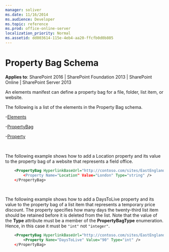 ```yaml
---
manager: soliver
ms.date: 11/16/2014
ms.audience: Developer
ms.topic: reference
ms.prod: office-online-server
localization_priority: Normal
ms.assetid: dd003614-115e-4eb4-aa20-ffcfb0d0b805
---
```


# Property Bag Schema

**Applies to**: SharePoint 2016 | SharePoint Foundation 2013 | SharePoint Online | SharePoint Server 2013

An elements manifest can define a property bag for a file, folder, list item, or website.

The following is a list of the elements in the Property Bag schema.

-[Elements](elements-element-property-bag.md)

-[PropertyBag](propertybag-element-property-bag.md)

-[Property](property-element-property-bag.md)

<br/>

The following example shows how to add a Location property and its value to the property bag of a website that represents a field office.

```XML 
    <PropertyBag HyperlinkBaseUrl="http://contoso.com/sites/EastEnglandSalesOffice"" Url="" ParentType="Web" RootWebOnly=TRUE" />
        <Property Name="Location" Value="London" Type="string" />
    </PropertyBag>
```

<br/>

The following example shows how to add a DaysToLive property and its value to the property bag of a list item that represents a temporary price discount. The property specifies how many days the twenty-third list item should be retained before it is deleted from the list. Note that the value of the **Type** attribute must be a member of the
**PropertyBagType** enumeration. Hence, in this case it must be `"int"` not `"integer"`.

```XML 
    <PropertyBag HyperlinkBaseUrl="http://contoso.com/sites/EastEnglandSalesOffice"" Url="Lists/CurrentDiscounts" ParentType="ListItem" ItemIndex="23"/>
        <Property Name="DaysToLive" Value="90" Type="int" />
    </PropertyBag>
```







